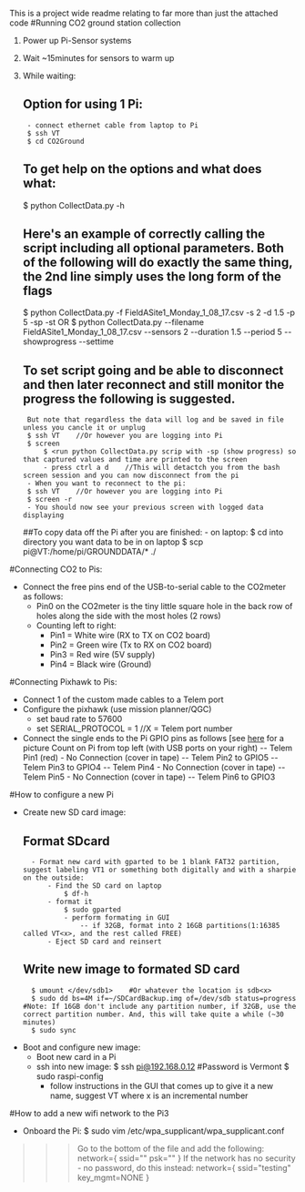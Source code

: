 This is a project wide readme relating to far more than just the attached code
#Running CO2 ground station collection
1. Power up Pi-Sensor systems
2. Wait ~15minutes for sensors to warm up
3. While waiting:
    ## Option for using 1 Pi:
        - connect ethernet cable from laptop to Pi
        $ ssh VT
        $ cd CO2Ground

    ## To get help on the options and what does what:
    $ python CollectData.py -h
    
    ## Here's an example of correctly calling the script including all optional parameters.  Both of the following will do exactly the same thing, the 2nd line simply uses the long form of the flags
    $ python CollectData.py -f FieldASite1_Monday_1_08_17.csv -s 2 -d 1.5 -p 5 -sp -st
    OR
    $ python CollectData.py --filename FieldASite1_Monday_1_08_17.csv --sensors 2 --duration 1.5 --period 5 --showprogress --settime

    ## To set script going and be able to disconnect and then later reconnect and still monitor the progress the following is suggested.
        But note that regardless the data will log and be saved in file unless you cancle it or unplug
        $ ssh VT    //Or however you are logging into Pi
        $ screen
            $ <run python CollectData.py scrip with -sp (show progress) so that captured values and time are printed to the screen
            - press ctrl a d    //This will detactch you from the bash screen session and you can now disconnect from the pi
        - When you want to reconnect to the pi:
        $ ssh VT    //Or however you are logging into Pi
        $ screen -r
        - You should now see your previous screen with logged data displaying

    ##To copy data off the Pi after you are finished:
        - on laptop:
            $ cd into directory you want data to be in on laptop
            $ scp pi@VT:/home/pi/GROUNDDATA/* ./
        

#Connecting CO2 to Pis:
- Connect the free pins end of the USB-to-serial cable to the CO2meter as follows:
    - Pin0 on the CO2meter is the tiny little square hole in the back row of holes along the side with the most holes (2 rows)
    - Counting left to right:
        - Pin1 = White wire (RX to TX on CO2 board)
        - Pin2 = Green wire (Tx to RX on CO2 board)
        - Pin3 = Red wire (5V supply)
        - Pin4 = Black wire (Ground)

#Connecting Pixhawk to Pis:
- Connect 1 of the custom made cables to a Telem port
- Configure the pixhawk (use mission planner/QGC)
    - set baud rate to 57600
    - set SERIAL<X>_PROTOCOL = 1  //X = Telem port number
- Connect the single ends to the Pi GPIO pins as follows 
[see [here](http://ardupilot.org/dev/docs/raspberry-pi-via-mavlink.html) for a picture
    Count on Pi from top left (with USB ports on your right)
        -- Telem Pin1 (red) - No Connection (cover in tape)
        -- Telem Pin2 to GPIO5
        -- Telem Pin3 to GPIO4
        -- Telem Pin4 - No Connection (cover in tape)
        -- Telem Pin5 - No Connection (cover in tape)
        -- Telem Pin6 to GPIO3


#How to configure a new Pi
- Create new SD card image:
    ## Format SDcard
        - Format new card with gparted to be 1 blank FAT32 partition, suggest labeling VT1 or something both digitally and with a sharpie on the outside:
            - Find the SD card on laptop
                $ df-h 
            - format it
                $ sudo gparted  
                - perform formating in GUI
                    -- if 32GB, format into 2 16GB partitions(1:16385 called VT<x>, and the rest called FREE)
            - Eject SD card and reinsert
    ## Write new image to formated SD card 
        $ umount </dev/sdb1>    #Or whatever the location is sdb<x>
        $ sudo dd bs=4M if=~/SDCardBackup.img of=/dev/sdb status=progress   #Note: If 16GB don't include any partition number, if 32GB, use the correct partition number. And, this will take quite a while (~30 minutes)
        $ sudo sync

- Boot and configure new image:
    - Boot new card in a Pi
    - ssh into new image:
        $ ssh pi@192.168.0.12   #Password is Vermont
        $ sudo raspi-config
        - follow instructions in the GUI that comes up to give it a new name, suggest VT<x> where x is an incremental number

#How to add a new wifi network to the Pi3
- Onboard the Pi:
$ sudo vim /etc/wpa_supplicant/wpa_supplicant.conf
>>> Go to the bottom of the file and add the following:
    network={
       ssid="<name of your network>"
        psk="<passowrd for your network>"
    }
>>> If the network has no security  - no password, do this instead:
    network={
        ssid="testing"
        key_mgmt=NONE
    }
